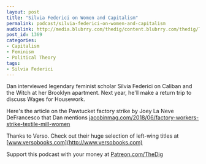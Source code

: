 ```yaml
---
layout: post
title: "Silvia Federici on Women and Capitalism"
permalink: podcast/silvia-federici-on-women-and-capitalism
audiolink: http://media.blubrry.com/thedig/content.blubrry.com/thedig/The_Dig-EP_218-Federici.mp3
post_id: 1369
categories: 
- Capitalism
- Feminism
- Political Theory
tags: 
- Silvia Federici
---
```


Dan interviewed legendary feminist scholar Silvia Federici on Caliban and the Witch at her Brooklyn apartment. Next year, he'll make a return trip to discuss Wages for Housework. 

Here's the article on the Pawtucket factory strike by Joey La Neve DeFrancesco that Dan mentions 
[jacobinmag.com/2018/06/factory-workers-strike-textile-mill-women](http://jacobinmag.com/2018/06/factory-workers-strike-textile-mill-women) 

Thanks to Verso. Check out their huge selection of left-wing titles at 
[www.versobooks.com](http://www.versobooks.com)

Support this podcast with your money at 
[Patreon.com/TheDig](http://Patreon.com/TheDig)